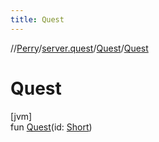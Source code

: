```yaml
---
title: Quest
---
```

//[Perry](../../../index.html)/[server.quest](../index.html)/[Quest](index.html)/[Quest](-quest.html)



# Quest



[jvm]\
fun [Quest](-quest.html)(id: [Short](https://kotlinlang.org/api/latest/jvm/stdlib/kotlin/-short/index.html))




